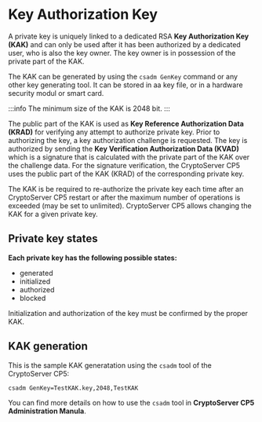 # Key Authorization Key

A private key is uniquely linked to a dedicated RSA **Key Authorization Key (KAK)** and can only be used after it has been authorized by a dedicated user, who is also the key owner. The key owner is in possession of the private part of the KAK.

The KAK can be generated by using the `csadm GenKey` command or any other key generating tool. It can be stored in aa key file, or in a hardware security modul or smart card.

:::info
The minimum size of the KAK is 2048 bit.
:::

The public part of the KAK is used as **Key Reference Authorization Data (KRAD)** for verifying any attempt to authorize private key. Prior to authorizing the key, a key authorization challenge is requested. The key is authorized by sending the **Key Verification Authorization Data (KVAD)** which is a signature that is calculated with the private part of the KAK over the challenge data. For the signature verification, the CryptoServer CP5 uses the public part of the KAK (KRAD) of the corresponding private key.

The KAK is be required to re-authorize the private key each time after an CryptoServer CP5 restart or after the maximum number of operations is exceeded (may be set to unlimited). CryptoServer CP5 allows changing the KAK for a given private key.

## Private key states
**Each private key has the following possible states:**
- generated
- initialized
- authorized
- blocked

Initialization and authorization of the key must be confirmed by the proper KAK.

## KAK generation

This is the sample KAK generatation using the `csadm` tool of the CryptoServer CP5:
```bash
csadm GenKey=TestKAK.key,2048,TestKAK
```

You can find more details on how to use the `csadm` tool in **CryptoServer CP5 Administration Manula**.
